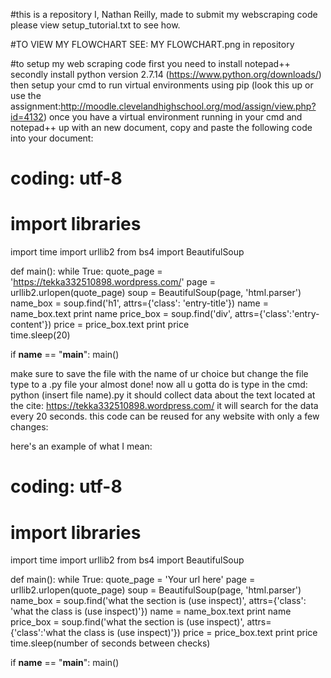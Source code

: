 #this is a repository I, Nathan Reilly, made to submit my webscraping code please view setup_tutorial.txt to see how.

#TO VIEW MY FLOWCHART SEE: MY FLOWCHART.png in repository 

#to setup my web scraping code
first you need to install notepad++
secondly install python version 2.7.14 (https://www.python.org/downloads/)
then setup your cmd to run virtual environments using pip (look this up or use the assignment:http://moodle.clevelandhighschool.org/mod/assign/view.php?id=4132)
once you have a virtual environment running in your cmd and notepad++ up with an new document,
copy and paste the following code into your document:

# coding: utf-8
# import libraries
import time
import urllib2
from bs4 import BeautifulSoup

def main():
  while True:
    quote_page = 'https://tekka332510898.wordpress.com/'
    page = urllib2.urlopen(quote_page)
    soup = BeautifulSoup(page, 'html.parser')
    name_box = soup.find('h1', attrs={'class': 'entry-title'})
    name = name_box.text
    print name
    price_box = soup.find('div', attrs={'class':'entry-content'})
    price = price_box.text
    print price  
    time.sleep(20)
  
if __name__ == "__main__":
  main()

make sure to save the file with the name of ur choice but change the file type to a .py file
your almost done!
now all u gotta do is type in the cmd: python (insert file name).py 
it should collect data about the text located at the cite: https://tekka332510898.wordpress.com/
it will search for the data every 20 seconds.
this code can be reused for any website with only a few changes:

here's an example of what I mean:

# coding: utf-8
# import libraries
import time
import urllib2
from bs4 import BeautifulSoup

def main():
  while True:
    quote_page = 'Your url here'
    page = urllib2.urlopen(quote_page)
    soup = BeautifulSoup(page, 'html.parser')
    name_box = soup.find('what the section is (use inspect)', attrs={'class': 'what the class is (use inspect)'})
    name = name_box.text
    print name
    price_box = soup.find('what the section is (use inspect)', attrs={'class':'what the class is (use inspect)'})
    price = price_box.text
    print price  
    time.sleep(number of seconds between checks)
  
if __name__ == "__main__":
  main()


